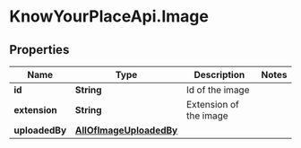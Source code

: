 # KnowYourPlaceApi.Image

## Properties
Name | Type | Description | Notes
------------ | ------------- | ------------- | -------------
**id** | **String** | Id of the image | 
**extension** | **String** | Extension of the image | 
**uploadedBy** | [**AllOfImageUploadedBy**](AllOfImageUploadedBy.md) |  | 
